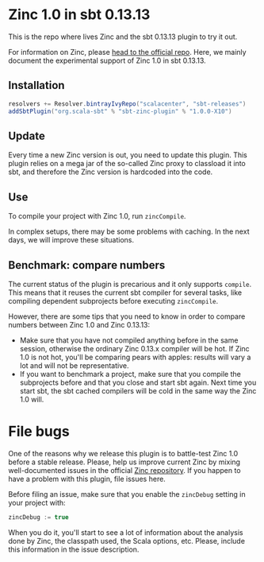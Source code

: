 Zinc 1.0 in sbt 0.13.13
====

This is the repo where lives Zinc and the sbt 0.13.13 plugin to try it out.

For information on Zinc, please [head to the official repo](https://github.com/sbt/zinc).
Here, we mainly document the experimental support of Zinc 1.0 in sbt 0.13.13.

## Installation

```scala
resolvers += Resolver.bintrayIvyRepo("scalacenter", "sbt-releases")
addSbtPlugin("org.scala-sbt" % "sbt-zinc-plugin" % "1.0.0-X10")
```

## Update

Every time a new Zinc version is out, you need to update this plugin. This plugin
relies on a mega jar of the so-called Zinc proxy to classload it into sbt, and
therefore the Zinc version is hardcoded into the code.

## Use

To compile your project with Zinc 1.0, run `zincCompile`.

In complex setups, there may be some problems with caching. In the next days,
we will improve these situations.

## Benchmark: compare numbers

The current status of the plugin is precarious and it only supports `compile`.
This means that it reuses the current sbt compiler for several tasks, like
compiling dependent subprojects before executing `zincCompile`.

However, there are some tips that you need to know in order to compare numbers
between Zinc 1.0 and Zinc 0.13.13:
  
* Make sure that you have not compiled anything before in the same session,
  otherwise the ordinary Zinc 0.13.x compiler will be hot. If Zinc 1.0 is not
  hot, you'll be comparing pears with apples: results will vary a lot and will
  not be representative.
* If you want to benchmark a project, make sure that you compile the subprojects
  before and that you close and start sbt again. Next time you start sbt, the
  sbt cached compilers will be cold in the same way the Zinc 1.0 will.
  
# File bugs

One of the reasons why we release this plugin is to battle-test Zinc 1.0 before
a stable release. Please, help us improve current Zinc by mixing well-documented
issues in the official [Zinc repository](https://github.com/sbt/zinc). If you
happen to have a problem with this plugin, file issues here.

Before filing an issue, make sure that you enable the `zincDebug` setting
in your project with:
```scala
zincDebug := true
```
  
When you do it, you'll start to see a lot of information about the analysis done
by Zinc, the classpath used, the Scala options, etc. Please, include this information
in the issue description.
